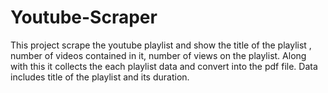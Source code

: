 # Youtube-Scraper

This project scrape the youtube playlist and show the title of the playlist , number of videos contained in it, number of views on the playlist.
Along with this it collects the each playlist data and convert into the pdf file.
Data includes title of the playlist and its duration.

